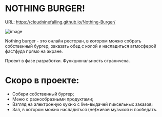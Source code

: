 # NOTHING BURGER!

URL: https://cloudninefalling.github.io/Nothing-Burger/

![image](https://github.com/cloudninefalling/nothing-burger/assets/126521847/2349cf22-fc8b-4e45-9432-a8cf81a896ef)


Nothing burger - это онлайн ресторан, в котором можно собрать собственный бургер, заказать обед с колой и насладиться атмосферой фастфуда прямо на экране.

Проект в фазе разработки. Функциональность ограничена.

# Скоро в проекте:

- Собери собственный бургер;
- Меню с разнообразными продуктами;
- Взгляд на электронную кухню с live-выдачей пиксельных заказов;
- Зал, в котором можно насладиться (не)живой музыкой и пообедать.
